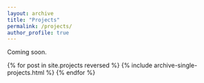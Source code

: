 ```yaml
---
layout: archive
title: "Projects"
permalink: /projects/
author_profile: true
---
```



Coming soon.

<!--{% include base_path %}-->
{% for post in site.projects reversed %}
  {% include archive-single-projects.html %}
{% endfor %}


